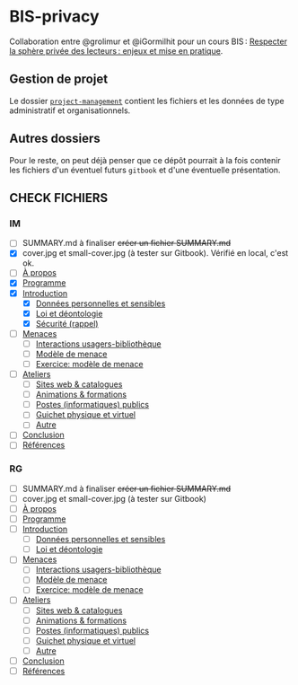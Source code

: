 # BIS-privacy

Collaboration entre @grolimur et @iGormilhit pour un cours BIS : [Respecter la sphère privée des lecteurs : enjeux et mise en pratique](http://www.bis.ch/fr/formation-continue/agenda/kursdetail/respecter-la-sphere-privee-des-lecteurs-enjeux-et-mise-en-pratique.html "Descriptif du cours sur le site de BIS").

## Gestion de projet

Le dossier [`project-management`](project-management/) contient les fichiers et les données de type administratif et organisationnels.

## Autres dossiers

Pour le reste, on peut déjà penser que ce dépôt pourrait à la fois contenir les fichiers d'un éventuel futurs `gitbook` et d'une éventuelle présentation.


## CHECK FICHIERS

### IM

- [ ] SUMMARY.md à finaliser ~~créer un fichier SUMMARY.md~~
- [x] cover.jpg et small-cover.jpg (à tester sur Gitbook). Vérifié en local, c'est ok.
- [ ] [À propos](README.md)
- [x] [Programme](00-programme.md)
- [x] [Introduction](01-introduction/README.md)
    - [x] [Données personnelles et sensibles](01-introduction/01-donnees.md)
    - [x] [Loi et déontologie](01-introduction/02-loi-deontologie.md)
    - [x] [Sécurité (rappel)](01-introduction/03-securite.md)
- [ ] [Menaces](02-menaces/README.md)
    - [ ] [Interactions usagers-bibliothèque](02-menaces/01-usagers-bib.md)
    - [ ] [Modèle de menace](02-menaces/02-modele-de-menace.md)
    - [ ] [Exercice: modèle de menace](02-menaces/03-tableau-menaces.md)
- [ ] [Ateliers](03-ateliers/README.md)
    - [ ] [Sites web & catalogues](03-ateliers/01-site-web-catalogue.md)
    - [ ] [Animations & formations](03-ateliers/02-animations-formations.md)
    - [ ] [Postes (informatiques) publics](03-ateliers/03-poste-publics.md)
    - [ ] [Guichet physique et virtuel](03-ateliers/04-guichet.md)
    - [ ] [Autre](03-ateliers/05-autre.md)
- [ ] [Conclusion](04-conclusion/README.md)
- [ ] [Références](05-references/README.md)

### RG

- [ ] SUMMARY.md à finaliser ~~créer un fichier SUMMARY.md~~
- [ ] cover.jpg et small-cover.jpg (à tester sur Gitbook)
- [ ] [À propos](README.md)
- [ ] [Programme](00-programme.md)
- [ ] [Introduction](01-introduction/README.md)
    - [ ] [Données personnelles et sensibles](01-introduction/01-donnees.md)
    - [ ] [Loi et déontologie](01-introduction/02-loi-deontologie.md)
- [ ] [Menaces](02-menaces/README.md)
    - [ ] [Interactions usagers-bibliothèque](02-menaces/01-usagers-bib.md)
    - [ ] [Modèle de menace](02-menaces/02-modele-de-menace.md)
    - [ ] [Exercice: modèle de menace](02-menaces/03-tableau-menaces.md)
- [ ] [Ateliers](03-ateliers/README.md)
    - [ ] [Sites web & catalogues](03-ateliers/01-site-web-catalogue.md)
    - [ ] [Animations & formations](03-ateliers/02-animations-formations.md)
    - [ ] [Postes (informatiques) publics](03-ateliers/03-poste-publics.md)
    - [ ] [Guichet physique et virtuel](03-ateliers/04-guichet.md)
    - [ ] [Autre](03-ateliers/05-autre.md)
- [ ] [Conclusion](04-conclusion/README.md)
- [ ] [Références](05-references/README.md)
